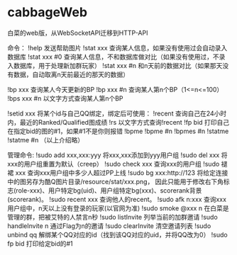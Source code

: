 # cabbageWeb
白菜的web版，从WebSocketAPI迁移到HTTP-API

命令：
!help
发送帮助图片
!stat xxx
查询某人信息，如果没有使用过会自动录入数据库
!stat xxx #0
查询某人信息，不和数据库做对比（如果没有使用过，不录入数据库，用于处理新加群玩家）
!stat xxx #n
和n天前的数据对比（如果那天没有数据，自动取离n天前最近的那天的数据）

!bp xxx
查询某人今天更新的BP
!bp xxx #n
查询某人第n个BP（1<=n<=100）
!bps xxx #n
以文字方式查询某人第n个BP

!setid xxx
将某个id与自己QQ绑定，绑定后可使用：
!recent
查询自己在24小时内，最近的Ranked/Qualified图成绩
!rs
以文字方式查询!recent
!fp bid
打印自己在指定bid的图的#1，如果#1不是你则报错
!bpme
!bpme #n
!bpmes #n
!statme 
!statme #n
（以上介绍略）

管理命令:
!sudo add xxx,xxx:yyy
将xxx,xxx添加到yyy用户组
!sudo del xxx
将xxx的用户组重置为默认（creep）
!sudo check xxx
查询xxx的用户组
!sudo 褪裙 xxx
查询xxx用户组中多少人超过PP上线
!sudo bg xxx:http://123
将给定连接中的图另存为酷Q图片目录/resource/stat/xxx.png，
因此只能用于修改右下角标志(role-xxx)、用户特定bg(uid)、用户组特定bg(xxx)、scorerank背景(scorerank)。
!sudo recent xxx
查询他人的recent。
!sudo afk n:xxx
查询xxx用户组中，n天以上没有登录的玩家(以官网为准)
!sudo smoke @xxx  n
在白菜是管理的群，把被艾特的人禁言n秒
!sudo listInvite
列举当前的加群邀请
!sudo handleInvite n
通过Flag为n的邀请
!sudo clearInvite
清空邀请列表
!sudo unbind qq
解绑某个QQ对应的id（找到该QQ对应的uid，并将QQ改为0）
!sudo fp bid
打印给定bid的#1





